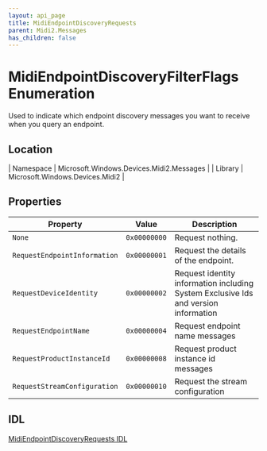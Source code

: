 ```yaml
---
layout: api_page
title: MidiEndpointDiscoveryRequests
parent: Midi2.Messages
has_children: false
---
```


# MidiEndpointDiscoveryFilterFlags Enumeration

Used to indicate which endpoint discovery messages you want to receive when you query an endpoint.

## Location

| Namespace | Microsoft.Windows.Devices.Midi2.Messages |
| Library | Microsoft.Windows.Devices.Midi2 |

## Properties

| Property | Value | Description |
| -------- | ------- | ------ |
| `None` | `0x00000000` | Request nothing. |
| `RequestEndpointInformation` | `0x00000001` | Request the details of the endpoint. |
| `RequestDeviceIdentity` | `0x00000002` | Request identity information including System Exclusive Ids and version information |
| `RequestEndpointName` | `0x00000004` | Request endpoint name messages |
| `RequestProductInstanceId` | `0x00000008` | Request product instance id messages |
| `RequestStreamConfiguration` | `0x00000010` | Request the stream configuration |


## IDL

[MidiEndpointDiscoveryRequests IDL](https://github.com/microsoft/MIDI/blob/main/src/app-sdk/winrt/MidiEndpointDiscoveryRequestsEnum.idl)
